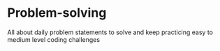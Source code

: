 # Problem-solving
All about daily problem statements to solve and keep practicing easy to medium level coding challenges
